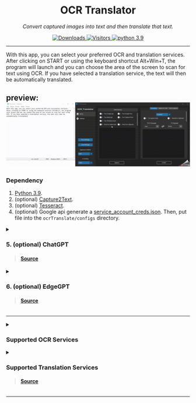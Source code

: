 <p align="center">
  <h1 align="center">OCR Translator</h1>
  <p align="center"><i>Convert captured images into text and then translate that text.</i></p>
</p>

<p align="center">
   <a href="https://github.com/Azornes/ocrTranslator/releases">
    <img alt="Downloads" src="https://img.shields.io/github/downloads/Azornes/ocrTranslator/latest/total?label=Downloads&style=flat-square">
   </a>
   <a href="https://github.com/Azornes/ocrTranslator">
    <img alt="Visitors" src="https://shields-io-visitor-counter.herokuapp.com/badge?page=Azornes.ocrTranslator&color=1D70B8&logo=GitHub&logoColor=FFFFFF&style=flat-square">
   </a>
  <a href="https://www.python.org/">
    <img alt="python 3.9" src="https://img.shields.io/badge/python-3.9-3776AB?logo=Python&logoColor=FFFFFF&style=flat-square">
   </a>
</p>

---
With this app, you can select your preferred OCR and translation services. After clicking on START or using the keyboard shortcut Alt+Win+T, the program will launch and you can choose the area of the screen to scan for text using OCR. If you have selected a translation service, the text will then be automatically translated.

preview:
![](documentation_images/Showrun.gif)
---
### Dependency
1. [Python 3.9](https://www.python.org/downloads/release/python-390/).
2. (optional) [Capture2Text](https://sourceforge.net/projects/capture2text/).
3. (optional) [Tesseract](https://github.com/UB-Mannheim/tesseract/wiki).
4. (optional) Google api generate a [service_account_creds.json](https://developers.google.com/workspace/guides/create-credentials). Then, put file into the `ocrTranslate/configs` directory.
<details>
<summary>

### 5. (optional) ChatGPT
> #### [Source](https://github.com/acheong08/ChatGPT)
</summary>

## Configuration
1. Create account on [OpenAI's ChatGPT](https://chat.openai.com/)
2. Save your email and password
### Authentication method: (Choose 1 and paste to app settings)
#### - Email/Password
Not supported for Google/Microsoft accounts
#### - Session token
1. Login in to https://chat.openai.com
2. Open the console in Google Chrome -> Application -> Storage -> Cookies -> https://chat.openai.com -> Get the value from __Secure-next-auth.session-token
#### - Access token
https://chat.openai.com/api/auth/session

</details>

<details>
  <summary>

### 6. (optional) EdgeGPT
> #### [Source](https://github.com/acheong08/ChatGPT)
  </summary>

<details>
  <summary>

#### Checking access (Required)

  </summary>

- Install the latest version of Microsoft Edge
- Alternatively, you can use any browser and set the user-agent to look like you're using Edge (e.g., `Mozilla/5.0 (Windows NT 10.0; Win64; x64) AppleWebKit/537.36 (KHTML, like Gecko) Chrome/111.0.0.0 Safari/537.36 Edg/111.0.1661.51`). You can do this easily with an extension like "User-Agent Switcher and Manager" for [Chrome](https://chrome.google.com/webstore/detail/user-agent-switcher-and-m/bhchdcejhohfmigjafbampogmaanbfkg) and [Firefox](https://addons.mozilla.org/en-US/firefox/addon/user-agent-string-switcher/).
- Open [bing.com/chat](https://bing.com/chat)
- If you see a chat feature, you are good to go

</details>

<details>
  <summary>

#### Getting authentication (Required)

  </summary>

- Install the cookie editor extension for [Chrome](https://chrome.google.com/webstore/detail/cookie-editor/hlkenndednhfkekhgcdicdfddnkalmdm) or [Firefox](https://addons.mozilla.org/en-US/firefox/addon/cookie-editor/)
- Go to `bing.com`
- Open the extension
- Click "Export" on the bottom right, then "Export as JSON" (This saves your cookies to clipboard)
- Paste your cookies into a file `cookies.json`
- Paste your file `cookies.json` to `ocrTranslate/configs/`

</details>

</details>

---

<details>
<summary>

### Supported OCR Services
</summary>

| ID  | OCR                                                                                                   | Internet/Local | Status |
|-----|-------------------------------------------------------------------------------------------------------|----------------|--------|
| 1   | [Google Vision Api](https://cloud.google.com/vision/docs/ocr)                                         | Internet       | stable |
| 2   | [Google Vision Free Demo](https://cloud.google.com/vision/docs/drag-and-drop)                         | Internet       | stable |
| 3   | [Baidu Api](https://intl.cloud.baidu.com/product/ocr.html)                                            | Internet       | stable |
| 4   | [Windows OCR](https://learn.microsoft.com/en-us/uwp/api/windows.media.ocr.ocrengine?view=winrt-22621) | Local          | stable |
| 5   | [Capture2Text](https://capture2text.sourceforge.net/)                                                 | Local          | stable |
| 6   | [Tesseract](https://tesseract-ocr.github.io/tessdoc/)                                                 | Local          | stable |
| 7   | [RapidOCR](https://github.com/RapidAI/RapidOCR)                                                       | Local          | stable |
</details>


<details>
<summary>

### Supported Translation Services
> #### [Source](https://github.com/uliontse/translators)
</summary>

| ID  | Translator                                                                        | Number of Supported Languages | Advantage                                                                                   | Service                                                                                                           | Status                          |
|-----|-----------------------------------------------------------------------------------|-------------------------------|---------------------------------------------------------------------------------------------|-------------------------------------------------------------------------------------------------------------------|---------------------------------|
| 1   | [Niutrans](https://niutrans.com/trans)                                            | 302                           | support the most languages in the world                                                     | [Northeastern University](http://english.neu.edu.cn/) / [Niutrans](https://github.com/NiuTrans), China            | /                               |
| 2   | [Alibaba](https://translate.alibaba.com)                                          | 221                           | support most languages, support professional field                                          | [Alibaba](https://damo.alibaba.com/about?lang=en), China                                                          | stable                          |
| 3   | [Baidu](https://fanyi.baidu.com)                                                  | 201                           | support most languages, support professional field, support Classical Chinese               | [Baidu](https://ir.baidu.com/company-overview), China                                                             | stable                          |
| 4   | [Iciba](https://www.iciba.com/fy)                                                 | 187                           | support the most languages in the world                                                     | [Kingsoft](https://www.wps.com/about-us/) / [Xiaomi](https://www.mi.com/us/about/), China                         | stable                          |
| 5   | [MyMemory](https://mymemory.translated.net)                                       | 151                           | support the most languages in the world, good at Creole English, Creole French              | [Translated](https://translatedlabs.com/welcome), Italy                                                           | stable                          |
| 6   | [Iflytek](https://fanyi.xfyun.cn/console/trans/text)                              | 140                           | support the most languages in the world                                                     | [Iflytek](https://www.iflytek.com/en/about-us.html), China                                                        | /                               |
| 7   | [Google](https://translate.google.com)                                            | 134                           | support more languages in the world                                                         | [Google](https://about.google/), America                                                                          | stable(offline in China inland) |
| 8   | [VolcEngine](https://translate.volcengine.com)                                    | 122                           | support more languages in the world, support professional field                             | [ByteDance](https://www.bytedance.com/en/), China                                                                 | /                               |
| 9   | [Lingvanex](https://lingvanex.com/demo)                                           | 112                           | support translation of different regions but the same language                              | [Lingvanex](https://lingvanex.com/about-us/), Cyprus                                                              | stable                          |
| 10  | [Bing](https://www.bing.com/Translator)                                           | 110                           | support more languages in the world                                                         | [Microsoft](https://www.microsoft.com/en-us/about), America                                                       | stable                          |
| 11  | [Yandex](https://translate.yandex.com)                                            | 102                           | support more languages in the world, support word to emoji                                  | [Yandex](https://yandex.com/company/), Russia                                                                     | /                               |
| 12  | [Itranslate](https://itranslate.com/webapp)                                       | 101                           | support translation of different regions but the same language, such as en-US, en-UK, en-AU | [Itranslate](https://itranslate.com/about), Austria                                                               | stable                          |
| 13  | [Sogou](https://fanyi.sogou.com)                                                  | 61                            | support more languages in the world                                                         | [Tencent](https://www.tencent.com/en-us/about.html), China                                                        | stable                          |
| 14  | [ModernMt](https://www.modernmt.com/translate)                                    | 56                            | open-source, support more languages in the world                                            | [Modernmt](https://github.com/modernmt) / [Translated](https://translatedlabs.com/welcome), Italy                 | stable                          |
| 15  | [SysTran](https://www.systran.net/translate/)                                     | 52                            | support more languages in the world                                                         | [SysTran](https://www.systran.net/about/), France                                                                 | stable                          |
| 16  | [Apertium](https://www.apertium.org/)                                             | 45                            | open-source                                                                                 | [Apertium](https://github.com/apertium)                                                                           | stable                          |
| 17  | [Reverso](https://www.reverso.net/text-translation)                               | 42                            | popular on Mac and Iphone                                                                   | [Reverso](https://www.corporate-translation.reverso.com/about-us), France                                         | stable                          |
| 18  | [CloudYi](https://www.cloudtranslation.com/#/translate)                           | 28                            | support main languages                                                                      | [Xiamen University](http://nlp.xmu.edu.cn/) / [CloudTranslation](https://www.cloudtranslation.com/#/about), China | stable                          |
| 19  | [Deepl](https://www.deepl.com/translator)                                         | 27                            | high quality to translate but response slowly                                               | [Deepl](https://jobs.deepl.com/l/en), Germany                                                                     | stable                          |
| 20  | [QQTranSmart](https://transmart.qq.com)                                           | 22                            | support main languages                                                                      | [Tencent](https://www.tencent.com/en-us/about.html), China                                                        | stable                          |
| 21  | [TranslateCom](https://www.translate.com/machine-translation)                     | 21                            | good at English translation                                                                 | [TranslateCom](https://www.translate.com/about-us), America                                                       | stable                          |
| 22  | [Tilde](https://translate.tilde.com/)                                             | 21                            | good at lv, de, fr translation                                                              | [Tilde](https://tilde.com/about), Latvia                                                                          | /                               |
| 23  | [QQFanyi](https://fanyi.qq.com)                                                   | 17                            | support main languages                                                                      | [Tencent](https://www.tencent.com/en-us/about.html), China                                                        | stable                          |
| 24  | [Argos](https://translate.argosopentech.com)                                      | 17                            | open-source                                                                                 | [Argos](https://github.com/argosopentech) / [Libre](https://github.com/LibreTranslate), America                   | stable                          |
| 25  | [TranslateMe](https://translateme.network/)                                       | 16                            | good at English translation                                                                 | [TranslateMe](https://translateme.network/our-team/) / [Neosus](https://neosus.net/about/), Lithuania             | stable                          |
| 26  | [Youdao](https://ai.youdao.com/product-fanyi-text.s)                              | 15                            | support main languages, high quality                                                        | [Netease](https://ir.netease.com/company-overview/corporate-profile), China                                       | stable                          |
| 27  | [Papago](https://papago.naver.com)                                                | 15                            | good at Korean translation                                                                  | [Naver](https://www.navercorp.com/en/naver/company), South Korea                                                  | stable                          |
| 28  | [Marai](https://miraitranslate.com/trial/)                                        | 15                            | good at Japanese translation                                                                | [MaraiTranslate](https://miraitranslate.com/en/company/), Japan                                                   | /                               |
| 29  | [Iflyrec](https://fanyi.iflyrec.com)                                              | 12                            | good at Chinese translation                                                                 | [Iflytek](https://www.iflytek.com/en/about-us.html), China                                                        | stable                          |
| 30  | [Yeekit](https://www.yeekit.com/site/translate)                                   | 10                            | support main languages                                                                      | [CTC](https://www.ctpc.com.cn/cms/enAboutUs.htm), China                                                           | stable                          |
| 31  | [LanguageWire](https://www.languagewire.com/en/technology/languagewire-translate) | 8                             | good at English translation                                                                 | [LanguageWire](https://www.languagewire.com/about-us), Denmark                                                    | stable                          |
| 32  | [Caiyun](https://fanyi.caiyunapp.com)                                             | 7                             | high quality to translate but response slowly, support professional field                   | [ColorfulClouds](http://caiyunapp.com/jobs/), China                                                               | stable                          |
| 33  | [Elia](https://elia.eus/translator)                                               | 6                             | good at Basque translation                                                                  | [Elhuyar](https://www.elhuyar.eus/eu/nor-gara), Spain                                                             | stable                          |
| 34  | [Judic](https://judic.io/en/translate)                                            | 4                             | good at European translation                                                                | [CrossLang](https://crosslang.com/about-us/), Belgium                                                             | stable                          |
| 35  | [Mglip](http://fy.mglip.com/pc)                                                   | 3                             | good at Mongolia translation                                                                | [Inner Mongolia University](https://www.imu.edu.cn/yw/Home.htm), China                                            | stable                          |
| 36  | [Utibet](http://mt.utibet.edu.cn/mt)                                              | 2                             | good at Tibet translation                                                                   | [Tibet University](http://www.utibet.edu.cn/), China                                                              | stable                          |


</details>

---
